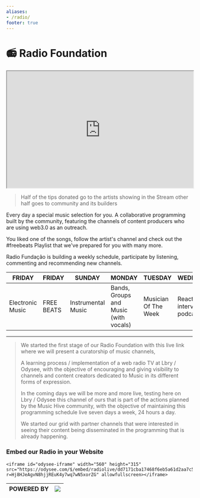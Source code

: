 ```yaml
---
aliases:
- /radio/
footer: true
---
```


# 📻 Radio Foundation


<iframe text-align="center" id="odysee-iframe" width="100%" height="315" src="https://odysee.com/$/embed/radiolive/dd7171cba17468f6eb5a61d2aa7c56d9e6436c08?r=Hj8HJeAgvN8hjjREuK4y7wq7wN5xorZG" allowfullscreen></iframe>

> Half of the tips donated go to the artists showing in the Stream other half goes to community and its builders

Every day a special music selection for you.
A collaborative programming built by the community, featuring the channels of content producers who are using web3.0 as an outreach.

You liked one of the songs, follow the artist's channel and check out the #freebeats Playlist that we've prepared for you with many more.

Radio Fundação is building a weekly schedule, participate by listening, commenting and recommending new channels.

FRIDAY | FRIDAY |	SUNDAY | MONDAY | TUESDAY |	WEDNESDAY | THURSDAY
|-|-|-|-|-|-|-|
|Electronic Music|	FREE BEATS|	Instrumental Music|	Bands, Groups and Music (with vocals)|Musician Of The Week|	Reaction, interviews, podcast|	New to the Community|

---



> We started the first stage of our Radio Foundation with this live link where we will present a curatorship of music channels,
>
> A learning process / implementation of a web radio TV at Lbry / Odysee, with the objective of encouraging and giving visibility to channels and content creators dedicated to Music in its different forms of expression.
>
> In the coming days we will be more and more live, testing here on Lbry / Odysee this channel of ours that is part of the actions planned by the Music Hive community, with the objective of maintaining this programming schedule live seven days a week, 24 hours a day.
>
> We started our grid with partner channels that were interested in seeing their content being disseminated in the programming that is already happening.

### Embed our Radio in your Website

```
<iframe id="odysee-iframe" width="560" height="315" src="https://odysee.com/$/embed/radiolive/dd7171cba17468f6eb5a61d2aa7c56d9e6436c08?r=Hj8HJeAgvN8hjjREuK4y7wq7wN5xorZG" allowfullscreen></iframe>
```

|POWERED BY|[![](https://thumbnails.odycdn.com/optimize/s:0:0/quality:85/plain/https://i.imgur.com/wbHB5sU.png)](http://lbrylytics.com/)|
|-|-|
